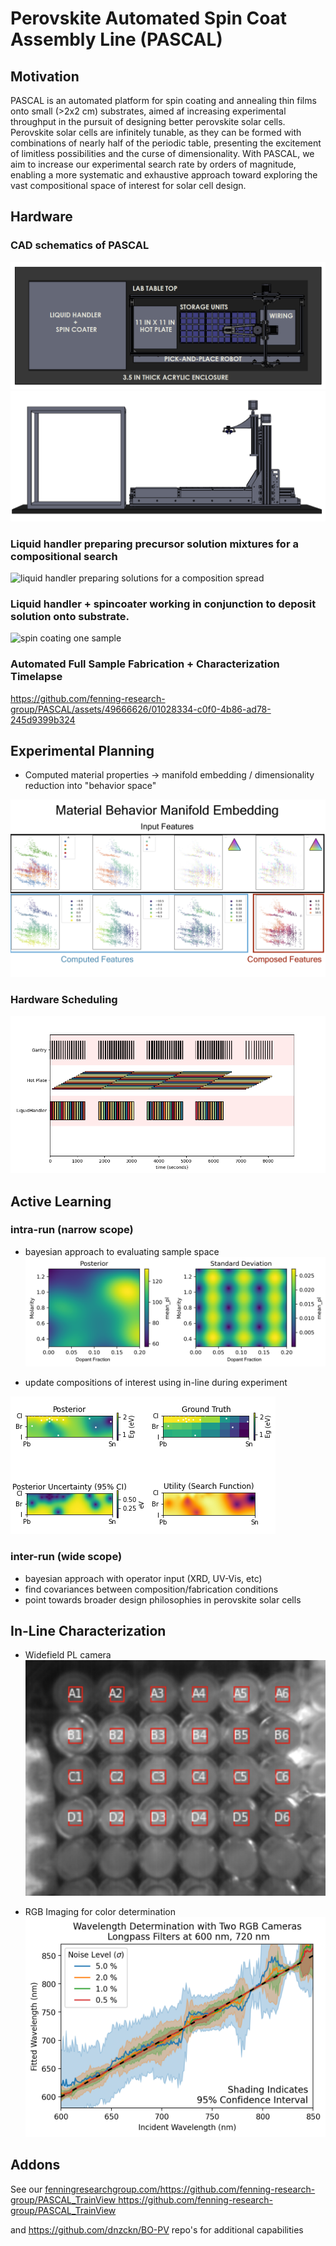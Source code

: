 # Perovskite Automated Spin Coat Assembly Line (PASCAL)

## Motivation

PASCAL is an automated platform for spin coating and annealing thin films onto small (>2x2 cm) substrates, aimed af increasing experimental throughput in the pursuit of designing better perovskite solar cells. Perovskite solar cells are infinitely tunable, as they can be formed with combinations of nearly half of the periodic table, presenting the excitement of limitless possibilities and the curse of dimensionality. With PASCAL, we aim to increase our experimental search rate by orders of magnitude, enabling a more systematic and exhaustive approach toward exploring the vast compositional space of interest for solar cell design.

## Hardware

### CAD schematics of PASCAL

![top view](images/topview.png)
![front view](images/frontview.png)

### Liquid handler preparing precursor solution mixtures for a compositional search

![liquid handler preparing solutions for a composition spread](images/liquidhandling.gif)


### Liquid handler + spincoater working in conjunction to deposit solution onto substrate.

![spin coating one sample](images/spincoating.gif)

### Automated Full Sample Fabrication + Characterization Timelapse

https://github.com/fenning-research-group/PASCAL/assets/49666626/01028334-c0f0-4b86-ad78-245d9399b324

## Experimental Planning

- Computed material properties -> manifold embedding / dimensionality reduction into "behavior space"

![manifold embedding](images/manifold_redacted.png)

### Hardware Scheduling

![sample fabrication scheduling to parallelize sample processes while hitting target timings](images/hp_limited.png)

## Active Learning

### intra-run (narrow scope)

- bayesian approach to evaluating sample space
![bayesian posterior fit to experimental outcome](images/bayesian.png)

- update compositions of interest using in-line during experiment

![simulated bayesian optimization series](images/simulated_BO_search.png)

### inter-run (wide scope)

- bayesian approach with operator input (XRD, UV-Vis, etc)
- find covariances between composition/fabrication conditions
- point towards broader design philosophies in perovskite solar cells

## In-Line Characterization

- Widefield PL camera
![segmenting PL from wells](images/pl_segmentation.png)

- RGB Imaging for color determination
![PL wavelength determination with RGB cameras](images/WavelengthDeterminationwithNoise.png)


## Addons 

See our [fenningresearchgroup.com/https://github.com/fenning-research-group/PASCAL_TrainView
](https://github.com/fenning-research-group/PASCAL_TrainView)https://github.com/fenning-research-group/PASCAL_TrainView

and https://github.com/dnzckn/BO-PV repo's for additional capabilities
